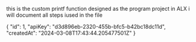 this is the custom printf function designed as the program project in ALX
i will document all steps iused in the file

{
	"id": 1,
	"apiKey": "d3d896eb-2320-455b-bfc5-b42bc18dc11d",
	"createdAt": "2024-03-08T17:43:44.205477501Z"
}
